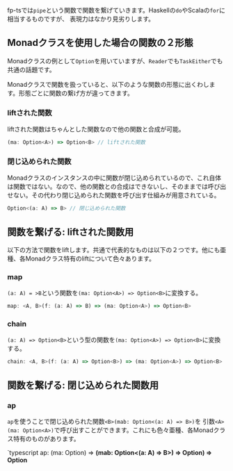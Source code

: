 <!--
title:   fp-ts 関数を繋げる
tags:    TypeScript,関数型プログラミング
id:      17ca73295aad9997f22e
private: false
-->
fp-tsでは`pipe`という関数で関数を繋げていきます。Haskellの`do`やScalaの`for`に相当するものですが、
表現力はなかり見劣りします。

## Monadクラスを使用した場合の関数の２形態

Monadクラスの例として`Option`を用いていますが、`Reader`でも`TaskEither`でも共通の話題です。

Monadクラスで関数を扱っていると、以下のような関数の形態に出くわします。形態ごとに関数の繋げ方が違ってきます。


### liftされた関数

liftされた関数はちゃんとした関数なので他の関数と合成が可能。

```typescript
(ma: Option<A>) => Option<B> // liftされた関数
```

### 閉じ込められた関数

Monadクラスのインスタンスの中に関数が閉じ込められているので、これ自体は関数ではない。なので、他の関数との合成はできないし、そのままでは呼び出せない。その代わり閉じ込められた関数を呼び出す仕組みが用意されている。

```typescript
Option<(a: A) => B> // 閉じ込められた関数
```

## 関数を繋げる: liftされた関数用

以下の方法で関数をliftします。共通で代表的なものは以下の２つです。他にも亜種、各Monadクラス特有のliftについて色々あります。

### map

`(a: A) = >B`という関数を`(ma: Option<A>) => Option<B>`に変換する。

```typescript
map: <A, B>(f: (a: A) => B) => (ma: Option<A>) => Option<B>
```

### chain

`(a: A) => Option<B>`という型の関数を`(ma: Option<A>) => Option<B>`に変換する。

```typescript
chain: <A, B>(f: (a: A) => Option<B>) => (ma: Option<A>) => Option<B>
```

## 関数を繋げる: 閉じ込められた関数用

### ap

`ap`を使うことで閉じ込められた関数`<B>(mab: Option<(a: A) => B>)`を
引数`<A>(ma: Option<A>)`で呼び出すことができます。これにも色々亜種、各Monadクラス特有のものがあります。

`typescript
ap: <A>(ma: Option<A>) => <B>(mab: Option<(a: A) => B>) => Option<B>) => Option<B>